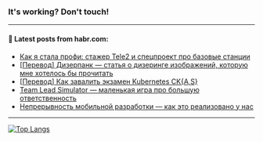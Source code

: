 ### It's working? Don't touch!

---
<!--
#### 🛠️ Technical stack:

![C++](https://img.shields.io/badge/C++-informational?logo=c%2B%2B&style=flat&logoColor=white&color=9C033A)
![Java](https://img.shields.io/badge/Java-informational?logo=java&style=flat&logoColor=white&color=007396)
![Kotlin](https://img.shields.io/badge/Kotlin-informational?logo=Kotlin&style=flat&logoColor=white&color=0095D5)
![JS](https://img.shields.io/badge/JS-informational?logo=javaScript&style=flat&logoColor=black&color=F7Df1E) <br>
![HTML5](https://img.shields.io/badge/HTML5-informational?logo=html5&style=flat&logoColor=white&color=E34F26)
![CSS3](https://img.shields.io/badge/CSS3-informational?logo=css3&style=flat&logoColor=white&color=157286)
![Sass](https://img.shields.io/badge/Saas-informational?logo=sass&style=flat&logoColor=white&color=hotpink)
![PHP](https://img.shields.io/badge/PHP-informational?logo=php&style=flat&logoColor=white&color=777BB4) <br>
![WebPAck](https://img.shields.io/badge/WebPack-informational?logo=webPack&style=flat&logoColor=white&color=FF6F00)
![Bootstrap](https://img.shields.io/badge/Bootstrap-informational?logo=Bootstrap&style=flat&logoColor=white&color=7952B3)
![MySQL](https://img.shields.io/badge/MySQL-informational?logo=MySQL&style=flat&logoColor=white&color=00f) <br>
![NodeJS](https://img.shields.io/badge/NodeJS-informational?logo=node.js&style=flat&logoColor=white&color=43853D)
![Spring](https://img.shields.io/badge/Spring-informational?logo=Spring&style=flat&logoColor=white&color=0A9EDC)
![Angular](https://img.shields.io/badge/Vue-informational?logo=vue.js&style=flat&logoColor=white&color=red)
![Git](https://img.shields.io/badge/Git-informational?logo=git&style=flat&logoColor=white&color=darkorange)

___
-->

#### 💬 Latest posts from habr.com:

<!-- BLOG-POST-LIST:START -->
- [Как я стала профи: стажер Tele2 и спецпроект про базовые станции](https://habr.com/ru/post/680238/?utm_source=habrahabr&utm_medium=rss&utm_campaign=680238)
- [[Перевод] Дизерпанк — статья о дизеринге изображений, которую мне хотелось бы прочитать](https://habr.com/ru/post/680154/?utm_source=habrahabr&utm_medium=rss&utm_campaign=680154)
- [[Перевод] Как завалить экзамен Kubernetes CK{A,S}](https://habr.com/ru/post/680216/?utm_source=habrahabr&utm_medium=rss&utm_campaign=680216)
- [Team Lead Simulator — маленькая игра про большую ответственность](https://habr.com/ru/post/679146/?utm_source=habrahabr&utm_medium=rss&utm_campaign=679146)
- [Непрерывность мобильной разработки — как это реализовано у нас](https://habr.com/ru/post/679896/?utm_source=habrahabr&utm_medium=rss&utm_campaign=679896)
<!-- BLOG-POST-LIST:END -->

---

[![Top Langs](https://github-readme-stats.vercel.app/api/top-langs/?username=zloylis&layout=compact&hide_border=true&theme=dracula)](https://github.com/zloylis)
